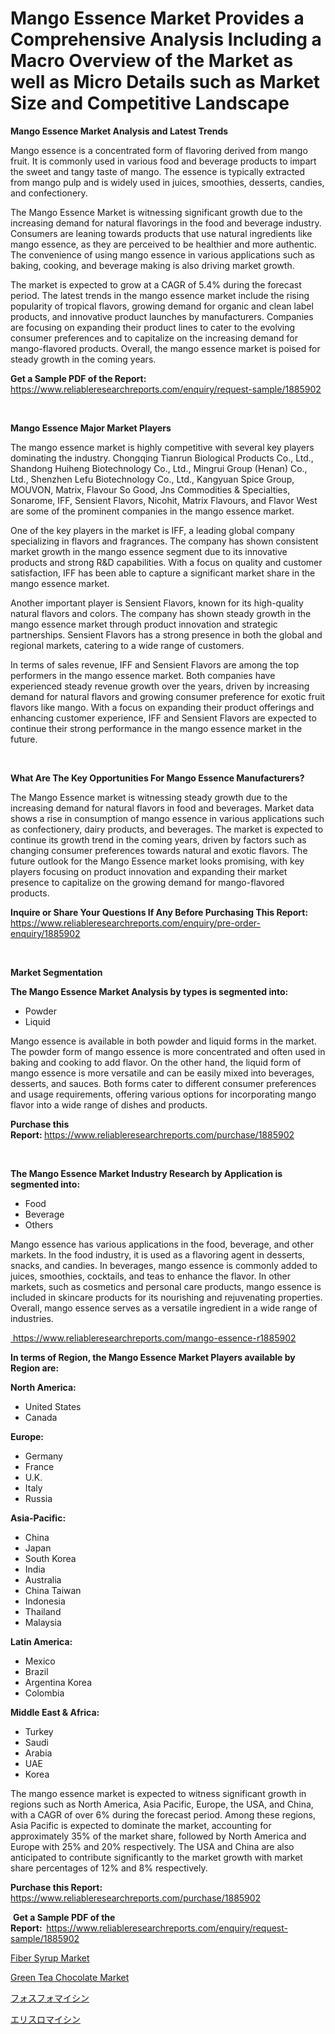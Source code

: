 <p><h1>Mango Essence Market Provides a Comprehensive Analysis Including a Macro Overview of the Market as well as Micro Details such as Market Size and Competitive Landscape</h1></p><p><strong>Mango Essence Market Analysis and Latest Trends</strong></p>
<p><p>Mango essence is a concentrated form of flavoring derived from mango fruit. It is commonly used in various food and beverage products to impart the sweet and tangy taste of mango. The essence is typically extracted from mango pulp and is widely used in juices, smoothies, desserts, candies, and confectionery.</p><p>The Mango Essence Market is witnessing significant growth due to the increasing demand for natural flavorings in the food and beverage industry. Consumers are leaning towards products that use natural ingredients like mango essence, as they are perceived to be healthier and more authentic. The convenience of using mango essence in various applications such as baking, cooking, and beverage making is also driving market growth.</p><p>The market is expected to grow at a CAGR of 5.4% during the forecast period. The latest trends in the mango essence market include the rising popularity of tropical flavors, growing demand for organic and clean label products, and innovative product launches by manufacturers. Companies are focusing on expanding their product lines to cater to the evolving consumer preferences and to capitalize on the increasing demand for mango-flavored products. Overall, the mango essence market is poised for steady growth in the coming years.</p></p>
<p><strong>Get a Sample PDF of the Report:&nbsp;</strong> <a href="https://www.reliableresearchreports.com/enquiry/request-sample/1885902">https://www.reliableresearchreports.com/enquiry/request-sample/1885902</a></p>
<p>&nbsp;</p>
<p><strong>Mango Essence Major Market Players</strong></p>
<p><p>The mango essence market is highly competitive with several key players dominating the industry. Chongqing Tianrun Biological Products Co., Ltd., Shandong Huiheng Biotechnology Co., Ltd., Mingrui Group (Henan) Co., Ltd., Shenzhen Lefu Biotechnology Co., Ltd., Kangyuan Spice Group, MOUVON, Matrix, Flavour So Good, Jns Commodities & Specialties, Sonarome, IFF, Sensient Flavors, Nicohit, Matrix Flavours, and Flavor West are some of the prominent companies in the mango essence market.</p><p>One of the key players in the market is IFF, a leading global company specializing in flavors and fragrances. The company has shown consistent market growth in the mango essence segment due to its innovative products and strong R&D capabilities. With a focus on quality and customer satisfaction, IFF has been able to capture a significant market share in the mango essence market.</p><p>Another important player is Sensient Flavors, known for its high-quality natural flavors and colors. The company has shown steady growth in the mango essence market through product innovation and strategic partnerships. Sensient Flavors has a strong presence in both the global and regional markets, catering to a wide range of customers.</p><p>In terms of sales revenue, IFF and Sensient Flavors are among the top performers in the mango essence market. Both companies have experienced steady revenue growth over the years, driven by increasing demand for natural flavors and growing consumer preference for exotic fruit flavors like mango. With a focus on expanding their product offerings and enhancing customer experience, IFF and Sensient Flavors are expected to continue their strong performance in the mango essence market in the future.</p></p>
<p>&nbsp;</p>
<p><strong>What Are The Key Opportunities For Mango Essence Manufacturers?</strong></p>
<p><p>The Mango Essence market is witnessing steady growth due to the increasing demand for natural flavors in food and beverages. Market data shows a rise in consumption of mango essence in various applications such as confectionery, dairy products, and beverages. The market is expected to continue its growth trend in the coming years, driven by factors such as changing consumer preferences towards natural and exotic flavors. The future outlook for the Mango Essence market looks promising, with key players focusing on product innovation and expanding their market presence to capitalize on the growing demand for mango-flavored products.</p></p>
<p><strong>Inquire or Share Your Questions If Any Before Purchasing This Report:</strong> <a href="https://www.reliableresearchreports.com/enquiry/pre-order-enquiry/1885902">https://www.reliableresearchreports.com/enquiry/pre-order-enquiry/1885902</a></p>
<p>&nbsp;</p>
<p><strong>Market Segmentation</strong></p>
<p><strong>The Mango Essence Market Analysis by types is segmented into:</strong></p>
<p><ul><li>Powder</li><li>Liquid</li></ul></p>
<p><p>Mango essence is available in both powder and liquid forms in the market. The powder form of mango essence is more concentrated and often used in baking and cooking to add flavor. On the other hand, the liquid form of mango essence is more versatile and can be easily mixed into beverages, desserts, and sauces. Both forms cater to different consumer preferences and usage requirements, offering various options for incorporating mango flavor into a wide range of dishes and products.</p></p>
<p><strong>Purchase this Report:&nbsp;</strong><a href="https://www.reliableresearchreports.com/purchase/1885902">https://www.reliableresearchreports.com/purchase/1885902</a></p>
<p>&nbsp;</p>
<p><strong>The Mango Essence Market Industry Research by Application is segmented into:</strong></p>
<p><ul><li>Food</li><li>Beverage</li><li>Others</li></ul></p>
<p><p>Mango essence has various applications in the food, beverage, and other markets. In the food industry, it is used as a flavoring agent in desserts, snacks, and candies. In beverages, mango essence is commonly added to juices, smoothies, cocktails, and teas to enhance the flavor. In other markets, such as cosmetics and personal care products, mango essence is included in skincare products for its nourishing and rejuvenating properties. Overall, mango essence serves as a versatile ingredient in a wide range of industries.</p></p>
<p><a href="https://www.reliableresearchreports.com/mango-essence-r1885902">&nbsp;https://www.reliableresearchreports.com/mango-essence-r1885902</a></p>
<p><strong>In terms of Region, the Mango Essence Market Players available by Region are:</strong></p>
<p>
    <p> <strong> North America: </strong>
        <ul>
            <li>United States</li>
            <li>Canada</li>
        </ul>
        </p> 
    <p> <strong> Europe: </strong>
        <ul>
            <li>Germany</li>
            <li>France</li>
            <li>U.K.</li>
            <li>Italy</li>
            <li>Russia</li>
        </ul>
        </p> 
    <p> <strong> Asia-Pacific: </strong>
        <ul>
            <li>China</li>
            <li>Japan</li>
            <li>South Korea</li>
            <li>India</li>
            <li>Australia</li>
            <li>China Taiwan</li>
            <li>Indonesia</li>
            <li>Thailand</li>
            <li>Malaysia</li>
        </ul>
        </p> 
    <p> <strong> Latin America: </strong>
        <ul>
            <li>Mexico</li>
            <li>Brazil</li>
            <li>Argentina Korea</li>
            <li>Colombia</li>
        </ul>
        </p> 
    <p> <strong> Middle East & Africa: </strong>
        <ul>
            <li>Turkey</li>
            <li>Saudi</li>
            <li>Arabia</li>
            <li>UAE</li>
            <li>Korea</li>
        </ul>
    </p>
    </p>
<p><p>The mango essence market is expected to witness significant growth in regions such as North America, Asia Pacific, Europe, the USA, and China, with a CAGR of over 6% during the forecast period. Among these regions, Asia Pacific is expected to dominate the market, accounting for approximately 35% of the market share, followed by North America and Europe with 25% and 20% respectively. The USA and China are also anticipated to contribute significantly to the market growth with market share percentages of 12% and 8% respectively.</p></p>
<p><strong>Purchase this Report: </strong><a href="https://www.reliableresearchreports.com/purchase/1885902">https://www.reliableresearchreports.com/purchase/1885902</a></p>
<p>&nbsp;<strong>Get a Sample PDF of the Report:&nbsp;&nbsp;</strong><a href="https://www.reliableresearchreports.com/enquiry/request-sample/1885902">https://www.reliableresearchreports.com/enquiry/request-sample/1885902</a></p>
<p><strong></strong></p>
<p><p><a href="https://github.com/brentleyjimmiealvaradoz4l1rea/Market-Research-Report-List-2/blob/main/fiber-syrup-market.md">Fiber Syrup Market</a></p><p><a href="https://github.com/Angelnienowdseej3e45z3p8c/Market-Research-Report-List-1/blob/main/green-tea-chocolate-market.md">Green Tea Chocolate Market</a></p><p><a href="https://github.com/vlcostes/Market-Research-Report-List-1/blob/main/668951319092.md">フォスフォマイシン</a></p><p><a href="https://github.com/EstaSprer20231/Market-Research-Report-List-1/blob/main/193807119093.md">エリスロマイシン</a></p></p>